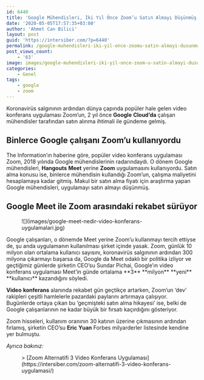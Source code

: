 ```yaml
---
id: 6440
title: 'Google Mühendisleri, İki Yıl Önce Zoom’u Satın Almayı Düşünmüş'
date: '2020-05-05T17:57:35+03:00'
author: 'Ahmet Can Bilici'
layout: post
guid: 'https://intersiber.com/?p=6440'
permalink: /google-muhendisleri-iki-yil-once-zoomu-satin-almayi-dusunmus/
post_views_count:
    - '63'
image: images/google-muhendisleri-iki-yil-once-zoom-u-satin-almayi-dusunmus.png
categories:
    - Genel
tags:
    - google
    - zoom
---
```


Koronavirüs salgınının ardından dünya çapında popüler hale gelen video konferans uygulaması Zoom’un, 2 yıl önce **Google** **Cloud’da** çalışan mühendisler tarafından satın alınma ihtimali ile gündeme gelmiş.

## Binlerce Google çalışanı Zoom’u kullanıyordu

The Information’ın haberine göre, popüler video konferans uygulaması Zoom, 2018 yılında Google mühendislerinin radarındaydı. O dönem Google mühendisleri, **Hangouts** **Meet** yerine **Zoom** uygulamasını kullanıyordu. Satın alma konusu ise, binlerce mühendisin kullandığı Zoom’un, çalışma maliyetini hesaplamaya kadar gitmiş. Makul bir satın alma fiyatı için araştırma yapan Google mühendisleri, uygulamayı satın almayı düşünmüş.

## Google Meet ile Zoom arasındaki rekabet sürüyor

<figure class="wp-block-image size-large">![](images/google-meet-nedir-video-konferans-uygulamalari.jpg)</figure>Google çalışanları, o dönemde Meet yerine Zoom’u kullanmayı tercih ettiyse de, şu anda uygulamanın kullanılması şirket içinde yasak. Zoom, günlük 10 milyon olan ortalama kullanıcı sayısını, koronavirüs salgınının ardından 300 milyona çıkarmayı başarsa da, Google da Meet odaklı bir politika izliyor ve geçtiğimiz günlerde şirketin CEO’su Sundar Pichai, Google’ın video konferans uygulaması Meet’in günde ortalama **3** **milyon** **yeni** **kullanıcı** kazandığını söyledi.

**Video** **konferans** alanında rekabet gün geçtikçe artarken, Zoom’un ‘dev’ rakipleri çeşitli hamlelerle pazardaki paylarını artırmaya çalışıyor. Bugünlerde ortaya çıkan bu ‘geçmişteki satın alma hikayesi’ ise, belki de Google çalışanlarının ne kadar büyük bir fırsatı kaçırdığını gösteriyor.

Zoom hisseleri, kullanım oranının 30 katının üzerine çıkmasının ardından fırlamış, şirketin CEO’su **Eric** **Yuan** Forbes milyarderler listesinde kendine yer bulmuştu.

*Ayrıca bakınız:*

<figure class="wp-block-embed-wordpress wp-block-embed is-type-wp-embed is-provider-intersiber"><div class="wp-block-embed__wrapper">> [Zoom Alternatifi 3 Video Konferans Uygulaması](https://intersiber.com/zoom-alternatifi-3-video-konferans-uygulamasi/)

<iframe class="wp-embedded-content" data-secret="Qkbbnn8gW8" frameborder="0" height="338" marginheight="0" marginwidth="0" sandbox="allow-scripts" scrolling="no" security="restricted" src="https://intersiber.com/zoom-alternatifi-3-video-konferans-uygulamasi/embed/#?secret=Qkbbnn8gW8" style="position: absolute; clip: rect(1px, 1px, 1px, 1px);" title="“Zoom Alternatifi 3 Video Konferans Uygulaması” — İntersiber" width="600"></iframe></div></figure>